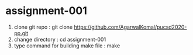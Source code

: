 # assignment-001

1) clone git repo : git clone https://github.com/AgarwalKomal/pucsd2020-pp.git
2) change directory : cd assignment-001
3) type command for building make file : make
